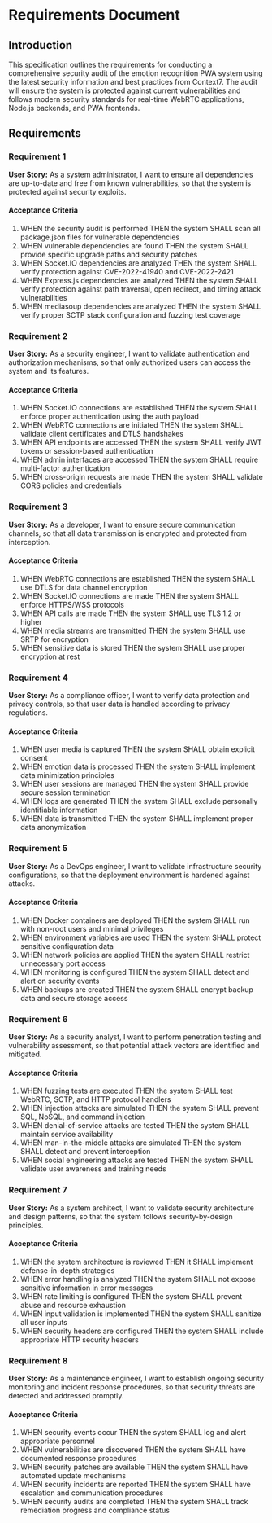 # Requirements Document

## Introduction

This specification outlines the requirements for conducting a comprehensive security audit of the emotion recognition PWA system using the latest security information and best practices from Context7. The audit will ensure the system is protected against current vulnerabilities and follows modern security standards for real-time WebRTC applications, Node.js backends, and PWA frontends.

## Requirements

### Requirement 1

**User Story:** As a system administrator, I want to ensure all dependencies are up-to-date and free from known vulnerabilities, so that the system is protected against security exploits.

#### Acceptance Criteria

1. WHEN the security audit is performed THEN the system SHALL scan all package.json files for vulnerable dependencies
2. WHEN vulnerable dependencies are found THEN the system SHALL provide specific upgrade paths and security patches
3. WHEN Socket.IO dependencies are analyzed THEN the system SHALL verify protection against CVE-2022-41940 and CVE-2022-2421
4. WHEN Express.js dependencies are analyzed THEN the system SHALL verify protection against path traversal, open redirect, and timing attack vulnerabilities
5. WHEN mediasoup dependencies are analyzed THEN the system SHALL verify proper SCTP stack configuration and fuzzing test coverage

### Requirement 2

**User Story:** As a security engineer, I want to validate authentication and authorization mechanisms, so that only authorized users can access the system and its features.

#### Acceptance Criteria

1. WHEN Socket.IO connections are established THEN the system SHALL enforce proper authentication using the auth payload
2. WHEN WebRTC connections are initiated THEN the system SHALL validate client certificates and DTLS handshakes
3. WHEN API endpoints are accessed THEN the system SHALL verify JWT tokens or session-based authentication
4. WHEN admin interfaces are accessed THEN the system SHALL require multi-factor authentication
5. WHEN cross-origin requests are made THEN the system SHALL validate CORS policies and credentials

### Requirement 3

**User Story:** As a developer, I want to ensure secure communication channels, so that all data transmission is encrypted and protected from interception.

#### Acceptance Criteria

1. WHEN WebRTC connections are established THEN the system SHALL use DTLS for data channel encryption
2. WHEN Socket.IO connections are made THEN the system SHALL enforce HTTPS/WSS protocols
3. WHEN API calls are made THEN the system SHALL use TLS 1.2 or higher
4. WHEN media streams are transmitted THEN the system SHALL use SRTP for encryption
5. WHEN sensitive data is stored THEN the system SHALL use proper encryption at rest

### Requirement 4

**User Story:** As a compliance officer, I want to verify data protection and privacy controls, so that user data is handled according to privacy regulations.

#### Acceptance Criteria

1. WHEN user media is captured THEN the system SHALL obtain explicit consent
2. WHEN emotion data is processed THEN the system SHALL implement data minimization principles
3. WHEN user sessions are managed THEN the system SHALL provide secure session termination
4. WHEN logs are generated THEN the system SHALL exclude personally identifiable information
5. WHEN data is transmitted THEN the system SHALL implement proper data anonymization

### Requirement 5

**User Story:** As a DevOps engineer, I want to validate infrastructure security configurations, so that the deployment environment is hardened against attacks.

#### Acceptance Criteria

1. WHEN Docker containers are deployed THEN the system SHALL run with non-root users and minimal privileges
2. WHEN environment variables are used THEN the system SHALL protect sensitive configuration data
3. WHEN network policies are applied THEN the system SHALL restrict unnecessary port access
4. WHEN monitoring is configured THEN the system SHALL detect and alert on security events
5. WHEN backups are created THEN the system SHALL encrypt backup data and secure storage access

### Requirement 6

**User Story:** As a security analyst, I want to perform penetration testing and vulnerability assessment, so that potential attack vectors are identified and mitigated.

#### Acceptance Criteria

1. WHEN fuzzing tests are executed THEN the system SHALL test WebRTC, SCTP, and HTTP protocol handlers
2. WHEN injection attacks are simulated THEN the system SHALL prevent SQL, NoSQL, and command injection
3. WHEN denial-of-service attacks are tested THEN the system SHALL maintain service availability
4. WHEN man-in-the-middle attacks are simulated THEN the system SHALL detect and prevent interception
5. WHEN social engineering attacks are tested THEN the system SHALL validate user awareness and training needs

### Requirement 7

**User Story:** As a system architect, I want to validate security architecture and design patterns, so that the system follows security-by-design principles.

#### Acceptance Criteria

1. WHEN the system architecture is reviewed THEN it SHALL implement defense-in-depth strategies
2. WHEN error handling is analyzed THEN the system SHALL not expose sensitive information in error messages
3. WHEN rate limiting is configured THEN the system SHALL prevent abuse and resource exhaustion
4. WHEN input validation is implemented THEN the system SHALL sanitize all user inputs
5. WHEN security headers are configured THEN the system SHALL include appropriate HTTP security headers

### Requirement 8

**User Story:** As a maintenance engineer, I want to establish ongoing security monitoring and incident response procedures, so that security threats are detected and addressed promptly.

#### Acceptance Criteria

1. WHEN security events occur THEN the system SHALL log and alert appropriate personnel
2. WHEN vulnerabilities are discovered THEN the system SHALL have documented response procedures
3. WHEN security patches are available THEN the system SHALL have automated update mechanisms
4. WHEN security incidents are reported THEN the system SHALL have escalation and communication procedures
5. WHEN security audits are completed THEN the system SHALL track remediation progress and compliance status
